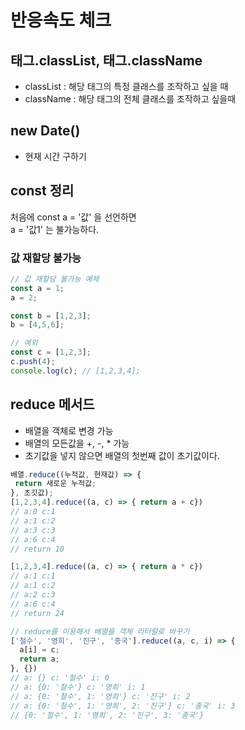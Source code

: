# 반응속도 체크
## 태그.classList, 태그.className
  - classList : 해당 태그의 특정 클래스를 조작하고 싶을 때
  - className : 해당 태그의 전체 클래스를 조작하고 싶을때

## new Date()
  - 현재 시간 구하기

## const 정리
처음에 const a = '값' 을 선언하면  
a = '값1' 는 불가능하다.

### 값 재할당 불가능
``` javascript
// 값 재할당 불가능 예제
const a = 1;
a = 2;

const b = [1,2,3];
b = [4,5,6];

// 예외
const c = [1,2,3];
c.push(4);
console.log(c); // [1,2,3,4];
```

## reduce 메서드
- 배열을 객체로 변경 가능
- 배열의 모든값을 +, -, * 가능
- 초기값을 넣지 않으면 배열의 첫번째 값이 초기값이다.

``` javascript
배열.reduce((누적값, 현재값) => {
 return 새로운 누적값;
}, 초깃값);
[1,2,3,4].reduce((a, c) => { return a + c})
// a:0 c:1
// a:1 c:2
// a:3 c:3
// a:6 c:4
// return 10

[1,2,3,4].reduce((a, c) => { return a * c})
// a:1 c:1
// a:1 c:2
// a:2 c:3
// a:6 c:4
// return 24

// reduce를 이용해서 배열을 객체 리터럴로 바꾸기
['철수', '영희', '진구', '종국'].reduce((a, c, i) => {
  a[i] = c;
  return a;
}, {})
// a: {} c: '철수' i: 0
// a: {0: '철수'} c: '영희' i: 1
// a: {0: '철수', 1: '영희'} c: '진구' i: 2
// a: {0: '철수', 1: '영희', 2: '진구'} c: '종국' i: 3
// {0: '철수', 1: '영희', 2: '진구', 3: '종국'}

```

